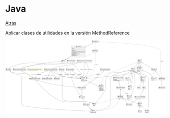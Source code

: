 # Java

[Atrás](../README.md)

Aplicar clases de utilidades en la versión MethodReference

![image info](./practica/practica.svg)